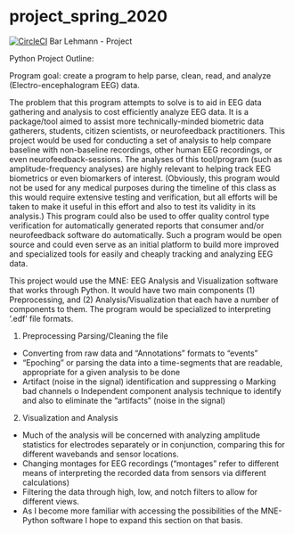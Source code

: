 # project_spring_2020

[![CircleCI](https://circleci.com/gh/biof309/project_spring_2020/tree/master.svg?style=shield)](https://circleci.com/gh/biof309/project_spring_2020/tree/master)
Bar Lehmann - Project



Python Project Outline:

Program goal: create a program to help parse, clean, read, and analyze (Electro-encephalogram EEG) data.

The problem that this program attempts to solve is to aid in EEG data gathering and analysis to cost efficiently analyze EEG data. It is a package/tool aimed to assist more technically-minded biometric data gatherers, students, citizen scientists, or neurofeedback practitioners. This project would be used for conducting a set of analysis to help compare baseline with non-baseline recordings, other human EEG recordings, or even neurofeedback-sessions. The analyses of this tool/program (such as amplitude-frequency analyses) are highly relevant to helping track EEG biometrics or even biomarkers of interest. (Obviously, this program would not be used for any medical purposes during the timeline of this class as this would require extensive testing and verification, but all efforts will be taken to make it useful in this effort and also to test its validity in its analysis.) This program could also be used to offer quality control type verification for automatically generated reports that consumer and/or neurofeedback software do automatically. Such a program would be open source and could even serve as an initial platform to build more improved and specialized tools for easily and cheaply tracking and analyzing EEG data. 

This project would use the MNE: EEG Analysis and Visualization software that works through Python. It would have two main components (1) Preprocessing, and (2) Analysis/Visualization that each have a number of components to them. The program would be specialized to interpreting ‘.edf’ file formats.


1)	Preprocessing
Parsing/Cleaning the file
-	Converting from raw data and “Annotations” formats to “events”
-	“Epoching” or parsing the data into a time-segments that are readable, appropriate for a given analysis to be done
-	Artifact (noise in the signal) identification and suppressing
o	 Marking bad channels
o	Independent component analysis technique to identify and also to eliminate the “artifacts” (noise in the signal)

2)	Visualization and Analysis 
-	Much of the analysis will be concerned with analyzing amplitude statistics for electrodes separately or in conjunction, comparing this for different wavebands and sensor locations. 
-	Changing montages for EEG recordings (“montages” refer to different means of interpreting the recorded data from sensors via different calculations)
-	Filtering the data through high, low, and notch filters to allow for different views.
-	As I become more familiar with accessing the possibilities of the MNE-Python software I hope to expand this section on that basis. 



